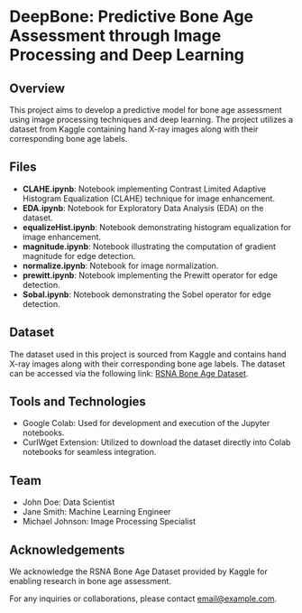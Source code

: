 # DeepBone: Predictive Bone Age Assessment through Image Processing and Deep Learning

## Overview
This project aims to develop a predictive model for bone age assessment using image processing techniques and deep learning. The project utilizes a dataset from Kaggle containing hand X-ray images along with their corresponding bone age labels.

## Files
- **CLAHE.ipynb**: Notebook implementing Contrast Limited Adaptive Histogram Equalization (CLAHE) technique for image enhancement.
- **EDA.ipynb**: Notebook for Exploratory Data Analysis (EDA) on the dataset.
- **equalizeHist.ipynb**: Notebook demonstrating histogram equalization for image enhancement.
- **magnitude.ipynb**: Notebook illustrating the computation of gradient magnitude for edge detection.
- **normalize.ipynb**: Notebook for image normalization.
- **prewitt.ipynb**: Notebook implementing the Prewitt operator for edge detection.
- **Sobal.ipynb**: Notebook demonstrating the Sobel operator for edge detection.

## Dataset
The dataset used in this project is sourced from Kaggle and contains hand X-ray images along with their corresponding bone age labels. The dataset can be accessed via the following link: [RSNA Bone Age Dataset](https://www.kaggle.com/datasets/kmader/rsna-bone-age).

## Tools and Technologies
- Google Colab: Used for development and execution of the Jupyter notebooks.
- CurlWget Extension: Utilized to download the dataset directly into Colab notebooks for seamless integration.

## Team
- John Doe: Data Scientist
- Jane Smith: Machine Learning Engineer
- Michael Johnson: Image Processing Specialist

## Acknowledgements
We acknowledge the RSNA Bone Age Dataset provided by Kaggle for enabling research in bone age assessment.

For any inquiries or collaborations, please contact [email@example.com](mailto:email@example.com).
